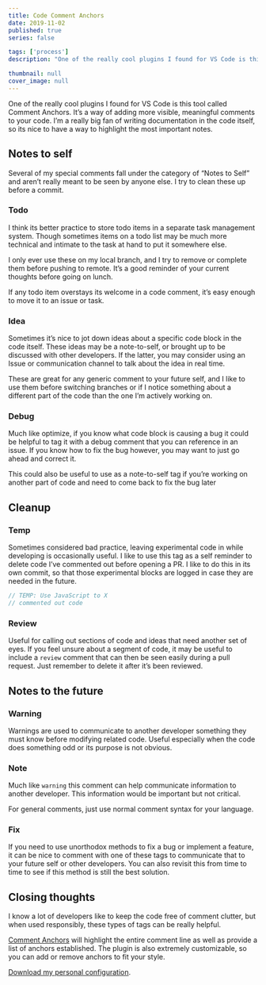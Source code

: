 ```yaml
---
title: Code Comment Anchors
date: 2019-11-02
published: true
series: false

tags: ['process']
description: "One of the really cool plugins I found for VS Code is this tool called Comment Anchors. It’s a way of adding more visible, meaningful comments to your code. I’m a really big fan of writing documentation in the code itself, so its nice to have a way to highlight the most important notes."

thumbnail: null
cover_image: null
---
```


One of the really cool plugins I found for VS Code is this tool called Comment Anchors. It’s a way of adding more visible, meaningful comments to your code. I’m a really big fan of writing documentation in the code itself, so its nice to have a way to highlight the most important notes.

## Notes to self

Several of my special comments fall under the category of “Notes to Self” and aren’t really meant to be seen by anyone else. I try to clean these up before a commit.

### Todo

I think its better practice to store todo items in a separate task management system. Though sometimes items on a todo list may be much more technical and intimate to the task at hand to put it somewhere else.

I only ever use these on my local branch, and I try to remove or complete them before pushing to remote. It’s a good reminder of your current thoughts before going on lunch.

If any todo item overstays its welcome in a code comment, it’s easy enough to move it to an issue or task.

### Idea

Sometimes it’s nice to jot down ideas about a specific code block in the code itself. These ideas may be a note-to-self, or brought up to be discussed with other developers. If the latter, you may consider using an Issue or communication channel to talk about the idea in real time.

These are great for any generic comment to your future self, and I like to use them before switching branches or if I notice something about a different part of the code than the one I’m actively working on.

### Debug

Much like optimize, if you know what code block is causing a bug it could be helpful to tag it with a debug comment that you can reference in an issue. If you know how to fix the bug however, you may want to just go ahead and correct it.

This could also be useful to use as a note-to-self tag if you’re working on another part of code and need to come back to fix the bug later

## Cleanup

### Temp

Sometimes considered bad practice, leaving experimental code in while developing is occasionally useful. I like to use this tag as a self reminder to delete code I’ve commented out before opening a PR. I like to do this in its own commit, so that those experimental blocks are logged in case they are needed in the future.

```js
// TEMP: Use JavaScript to X
// commented out code
```

### Review

Useful for calling out sections of code and ideas that need another set of eyes. If you feel unsure about a segment of code, it may be useful to include a `review` comment that can then be seen easily during a pull request. Just remember to delete it after it’s been reviewed.

## Notes to the future

### Warning

Warnings are used to communicate to another developer something they must know before modifying related code. Useful especially when the code does something odd or its purpose is not obvious.

### Note

Much like `warning` this comment can help communicate information to another developer. This information would be important but not critical.

For general comments, just use normal comment syntax for your language.

### Fix

If you need to use unorthodox methods to fix a bug or implement a feature, it can be nice to comment with one of these tags to communicate that to your future self or other developers. You can also revisit this from time to time to see if this method is still the best solution.

## Closing thoughts

I know a lot of developers like to keep the code free of comment clutter, but when used responsibly, these types of tags can be really helpful.

[Comment Anchors](https://marketplace.visualstudio.com/items?itemName=ExodiusStudios.comment-anchors) will highlight the entire comment line as well as provide a list of anchors established. The plugin is also extremely customizable, so you can add or remove anchors to fit your style.

[Download my personal configuration](https://gist.github.com/MattMcAdams/7cfbf8b560bba93e6c1f52341a7540ce).

